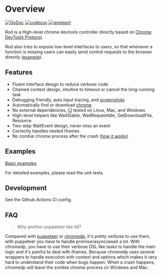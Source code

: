# Overview

[![GoDoc](https://godoc.org/github.com/ysmood/rod?status.svg)](https://pkg.go.dev/github.com/ysmood/rod?tab=doc)
[![codecov](https://codecov.io/gh/ysmood/rod/branch/master/graph/badge.svg)](https://codecov.io/gh/ysmood/rod)
[![goreport](https://goreportcard.com/badge/github.com/ysmood/rod)](https://goreportcard.com/report/github.com/ysmood/rod)

Rod is a High-level chrome devtools controller directly based on [Chrome DevTools Protocol](https://chromedevtools.github.io/devtools-protocol/).

Rod also tries to expose low-level interfaces to users, so that whenever a function is missing users can easily send control requests to the browser directly ([example](https://github.com/ysmood/rod/blob/c788570429a63fb76933e109470928add504adad/examples_test.go#L141)).

## Features

- Fluent interface design to reduce verbose code
- Chained context design, intuitive to timeout or cancel the long-running task
- Debugging friendly, auto input tracing, and [screenshots](https://youtu.be/JJlPNU9n_gU)
- Automatically find or download [chrome](lib/launcher)
- No external dependencies, [CI](https://github.com/ysmood/rod/actions) tested on Linux, Mac, and Windows
- High-level helpers like WaitStable, WaitRequestIdle, GetDownloadFile, Resource
- Two-step WaitEvent design, never miss an event
- Correctly handles nested iframes
- No zombie chrome process after the crash ([how it works](https://github.com/ysmood/leakless))

## Examples

[Basic examples](./examples_test.go)

For detailed examples, please read the unit tests.

## Development

See the Github Actions CI config.

## FAQ

> Why another puppeteer like lib?

Compared with [puppeteer](https://github.com/puppeteer/puppeteer) or [chromedp](https://github.com/chromedp/chromedp),
it's pretty verbose to use them, with puppeteer you have to handle promise/async/await a lot.
With chromedp, you have to use their verbose DSL like tasks to handle the main logic and it's painful to deal with iframes.
Because chromedp uses several wrappers to handle execution with context and options which makes it very hard to understand their code when bugs happen.
When a crash happens, chromedp will leave the zombie chrome process on Windows and Mac.
